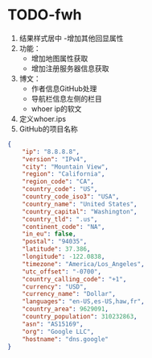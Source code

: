 
# TODO-fwh
1. 结果样式居中 -增加其他回显属性
2. 功能：
    - 增加地图属性获取
    - 增加注册服务器信息获取
3. 博文：
    - 作者信息GitHub处理
    - 导航栏信息左侧的栏目
    - whoer ip的软文
4. 定义whoer.ips
5. GitHub的项目名称

```json
{
    "ip": "8.8.8.8",
    "version": "IPv4",
    "city": "Mountain View",
    "region": "California",
    "region_code": "CA",
    "country_code": "US",
    "country_code_iso3": "USA",
    "country_name": "United States",
    "country_capital": "Washington",
    "country_tld": ".us",
    "continent_code": "NA",
    "in_eu": false,
    "postal": "94035",
    "latitude": 37.386,
    "longitude": -122.0838,
    "timezone": "America/Los_Angeles",
    "utc_offset": "-0700",
    "country_calling_code": "+1",
    "currency": "USD",
    "currency_name": "Dollar",
    "languages": "en-US,es-US,haw,fr",
    "country_area": 9629091,
    "country_population": 310232863,
    "asn": "AS15169",
    "org": "Google LLC",
    "hostname": "dns.google"
}
```